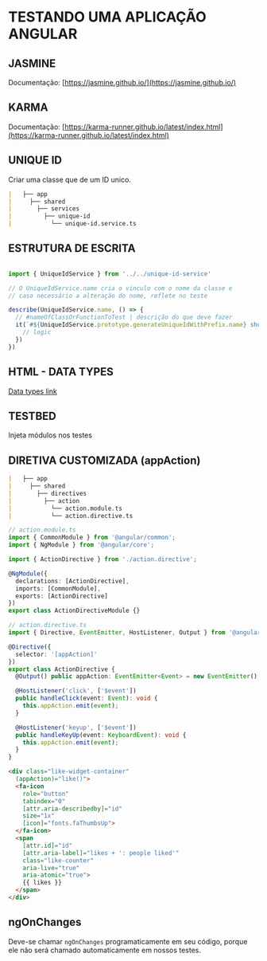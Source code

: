 # TESTANDO UMA APLICAÇÃO ANGULAR

## JASMINE

Documentação: [https://jasmine.github.io/](https://jasmine.github.io/)

## KARMA

Documentação: [https://karma-runner.github.io/latest/index.html](https://karma-runner.github.io/latest/index.html)

## UNIQUE ID

Criar uma classe que de um ID unico.

```markdown
|   ├── app
|     ├── shared
|       ├── services
|         ├── unique-id
|           └── unique-id.service.ts
```

## ESTRUTURA DE ESCRITA

```typescript

import { UniqueIdService } from '../../unique-id-service'

// O UniqueIdService.name cria o vinculo com o nome da classe e
// caso necessário a alteração do nome, reflete no teste

describe(UniqueIdService.name, () => {
  // #nameOfClassOrFunctionToTest | descrição do que deve fazer
  it(`#${UniqueIdService.prototype.generateUniqueIdWithPrefix.name} should generate id when called with prefix`, () => {
    // logic
  })
})
```

## HTML - DATA TYPES

[Data types link](https://www.w3.org/TR/html4/types.html)

## TESTBED

Injeta módulos nos testes

## DIRETIVA CUSTOMIZADA (appAction)

```markdown
|   ├── app
|     ├── shared
|       ├── directives
|         ├── action
|           └── action.module.ts
|           └── action.directive.ts
```

```typescript
// action.module.ts
import { CommonModule } from '@angular/common';
import { NgModule } from '@angular/core';

import { ActionDirective } from './action.directive';

@NgModule({
  declarations: [ActionDirective],
  imports: [CommonModule],
  exports: [ActionDirective]
})
export class ActionDirectiveModule {}
```

```typescript
// action.directive.ts
import { Directive, EventEmitter, HostListener, Output } from '@angular/core';

@Directive({
  selector: '[appAction]'
})
export class ActionDirective {
  @Output() public appAction: EventEmitter<Event> = new EventEmitter();

  @HostListener('click', ['$event'])
  public handleClick(event: Event): void {
    this.appAction.emit(event);
  }

  @HostListener('keyup', ['$event'])
  public handleKeyUp(event: KeyboardEvent): void {
    this.appAction.emit(event);
  }
}
```

```html
<div class="like-widget-container"
  (appAction)="like()">
  <fa-icon
    role="button"
    tabindex="0"
    [attr.aria-describedby]="id"
    size="1x"
    [icon]="fonts.faThumbsUp">
  </fa-icon>
  <span
    [attr.id]="id"
    [attr.aria-label]="likes + ': people liked'"
    class="like-counter"
    aria-live="true"
    aria-atomic="true">
    {{ likes }}
  </span>
</div>
```

## ngOnChanges

Deve-se chamar `ngOnChanges` programaticamente em seu código, porque ele não será chamado automaticamente em nossos testes.
